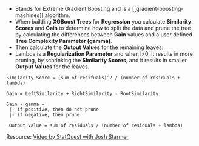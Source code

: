 - Stands for Extreme Gradient Boosting and is a [[gradient-boosting-machines]] algorithm.
- When building __XGBoost Trees__ for __Regression__ you calculate __Similarity Scores__ and __Gain__ to determine how to split the data and prune the tree by calculating the differences between __Gain__ values and a user defined __Tree Complexity Parameter (gamma)__.
- Then calculate the __Output Values__ for the remaining leaves.
- Lambda is a __Regularization Parameter__ and when l>0, it results in more pruning, by schrinking the __Similarity Scores__, and it results in smaller __Output Values__ for the leaves.

```code
Similarity Score = (sum of resifuals)^2 / (number of residuals + lambda)

Gain = LeftSimilarity + RightSimilarity - RootSimilarity

Gain - gamma =
 |- if positive, then do not prune
 |- if negative, then prune

 Output Value = sum of residuals / (number of residuals + lambda)
```

Resource: [Video by StatQuest with Josh Starmer](https://www.youtube.com/watch?v=OtD8wVaFm6E&ab_channel=StatQuestwithJoshStarmer)